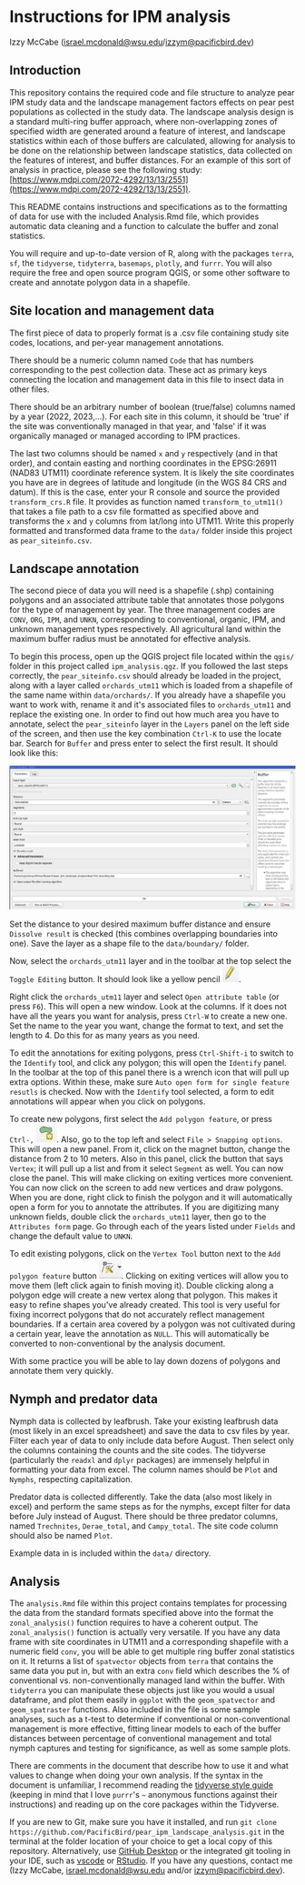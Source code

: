 # Instructions for IPM analysis
Izzy McCabe (israel.mcdonald@wsu.edu/izzym@pacificbird.dev)

## Introduction
This repository contains the required code and file structure to analyze pear IPM study data and the landscape management factors effects on
pear pest populations as collected in the study data. The landscape analysis design is a standard multi-ring buffer approach, where non-overlapping
zones of specified width are generated around a feature of interest, and landscape statistics within each of those buffers are calculated, allowing
for analysis to be done on the relationship between landscape statistics, data collected on the features of interest, and buffer distances. For an
example of this sort of analysis in practice, please see the following study: 
[https://www.mdpi.com/2072-4292/13/13/2551](https://www.mdpi.com/2072-4292/13/13/2551).  

This README contains instructions and specifications as to the formatting of data for use with the included Analysis.Rmd file, which provides
automatic data cleaning and a function to calculate the buffer and zonal statistics.  

You will require and up-to-date version of R, along with the packages `terra`, `sf`, the `tidyverse`, `tidyterra`, `basemaps`, `plotly`, and `furrr`. 
You will also require the free and open source program QGIS, or some other software to create and annotate polygon data in a shapefile.
  
## Site location and management data
The first piece of data to properly format is a .csv file containing study site codes, locations, and per-year management annotations.  

There should be a numeric column named `Code` that has numbers corresponding to the pest collection data. These act as primary keys
connecting the location and management data in this file to insect data in other files.  

There should be an arbitrary number of boolean (true/false) columns named by a year (2022, 2023,...). For each site in this column, it
should be 'true' if the site was conventionally managed in that year, and 'false' if it was organically managed or managed according to
IPM practices.  

The last two columns should be named `x` and `y` respectively (and in that order), and contain easting and northing coordinates in the 
EPSG:26911 (NAD83 UTM11) coordinate reference system. It is likely the site coordinates you have are in degrees of 
latitude and longitude (in the WGS 84 CRS and datum). If this is the case, enter your R console and source the provided
`transform_crs.R` file. It provides as function named `transform_to_utm11()` that takes a file path to a csv file formatted as specified
above and transforms the `x` and `y` columns from lat/long into UTM11. Write this properly formatted and transformed data frame to
the `data/` folder inside this project as `pear_siteinfo.csv`. 
  
## Landscape annotation
The second piece of data you will need is a shapefile (.shp) containing polygons and an associated attribute table that annotates those
polygons for the type of management by year. The three management codes are `CONV`, `ORG`, `IPM`, and `UNKN`, corresponding to conventional,
organic, IPM, and unknown management types respectively. All agricultural land within the maximum buffer radius must be annotated for effective
analysis.  

To begin this process, open up the QGIS project file located within the `qgis/` folder in this project called `ipm_analysis.qgz`. If you followed
the last steps correctly, the `pear_siteinfo.csv` should already be loaded in the project, along with a layer called `orchards_utm11` which is 
loaded from a shapefile of the same name within `data/orchards/`. If you already have a shapefile you want to work with, rename it and it's
associated files to `orchards_utm11` and replace the existing one. In order to find out how much area you have to annotate, select the `pear_siteinfo`
layer in the `Layers` panel on the left side of the screen, and then use the key combination `Ctrl-K` to use the locate bar. Search for `Buffer` and
press enter to select the first result. It should look like this:

![buffer](doc/buffer.jpg)

Set the distance to your desired maximum buffer distance and ensure `Dissolve result` is checked (this combines overlapping boundaries into one).
Save the layer as a shape file to the `data/boundary/` folder. 

Now, select the `orchards_utm11` layer and in the toolbar at the top select the `Toggle Editing` button. It should look like a yellow pencil
![editing](doc/toggle_editing.jpg).    

Right click the `orchards_utm11` layer and select `Open attribute table` (or press `F6`). This will open a new window. Look at the columns. 
If it does not have all the years you want for analysis, press `Ctrl-W` to create a new one. Set the name to the year you want, 
change the format to text, and set the length to 4. Do this for as many years as you need.  

To edit the annotations for exiting polygons, press `Ctrl-Shift-i` to switch to the `Identify` tool, and click any polygon; this will open the
`Identify` panel. In the toolbar at the top of this panel there is a wrench icon that will pull up extra options. Within these, make sure
`Auto open form for single feature resutls` is checked. Now with the `Identify` tool selected, a form to edit annotations will appear when you click
on polygons.  

To create new polygons, first select the `Add polygon feature`, or press `Ctrl-,` ![add_polygons](doc/polygons.jpg). Also, go to the top left
and select `File > Snapping options`. This will open a new panel. From it, click on the magnet button, change the distance from 2 to 10 meters.
Also in this panel, click the button that says `Vertex`; it will pull up a list and from it select `Segment` as well. You can now close the panel.
This will make clicking on exiting vertices more convenient. You can now click on the screen to add new vertices and draw polygons. When you
are done, right click to finish the polygon and it will automatically open a form for you to annotate the attributes. If you are digitizing many
unknown fields, double click the `orchards_utm11` layer, then go to the `Attributes form` page. Go through each of the years listed under `Fields`
and change the default value to `UNKN`.  

To edit existing polygons, click on the `Vertex Tool` button next to the `Add polygon feature` button ![vertex_tool](doc/edit_vertices.jpg).
Clicking on exiting vertices will allow you to move them (left click again to finish moving it). Double clicking along a polygon edge will
create a new vertex along that polygon. This makes it easy to refine shapes you've already created. This tool is very useful for fixing
incorrect polygons that do not accurately reflect management boundaries. If a certain area covered by a polygon was not cultivated during
a certain year, leave the annotation as `NULL`. This will automatically be converted to non-conventional by the analysis document. 

With some practice you will be able to lay down dozens of polygons and annotate them very quickly.  

## Nymph and predator data
Nymph data is collected by leafbrush. Take your existing leafbrush data (most likely in an excel spreadsheet) and save the data to csv files
by year. Filter each year of data to only include data before August. Then select only the columns containing the counts and the site codes.
The tidyverse (particularly the `readxl` and `dplyr` packages) are immensely helpful in formatting your data from excel.
The column names should be `Plot` and `Nymphs`, respecting capitalization.  

Predator data is collected differently. Take the data (also most likely in excel) and perform the same steps as for the nymphs, except filter for
data before July instead of August. There should be three predator columns, named `Trechnites`, `Derae_total`, and `Campy_total`. 
The site code column should also be named `Plot`.  

Example data in is included within the `data/` directory.  

## Analysis
The `analysis.Rmd` file within this project contains templates for processing the data from the standard formats specified above into the format
the `zonal_analysis()` function requires to have a coherent output. The `zonal_analysis()` function is actually very versatile. If you have any
data frame with site coordinates in UTM11 and a corresponding shapefile with a numeric field `conv`, you will be able to get multiple ring buffer
zonal statistics on it. It returns a list of `spatvector` objects from `terra` that contains the same data you put in, but with an extra `conv`
field which describes the % of conventional vs. non-conventionally managed land within the buffer. With `tidyterra` you can manipulate these objects 
just like you would a usual dataframe, and plot them easily in `ggplot` with the `geom_spatvector` and `geom_spatraster` functions. 
Also included in the file is some sample analyses, such as a t-test to determine if conventional or non-conventional management is more effective,
fitting linear models to each of the buffer distances between percentage of conventional management and total nymph captures and testing for significance,
as well as some sample plots.  

There are comments in the document that describe how to use it and what values to change when doing your own analysis. If the syntax in the document is
unfamiliar, I recommend reading the [tidyverse style guide](https://style.tidyverse.org/) (keeping in mind that I love `purrr`'s `~` anonymous functions
against their instructions) and reading up on the core packages within the Tidyverse.  

If you are new to Git, make sure you have it installed, and run `git clone https://github.com/PacificBird/pear_ipm_landscape_analysis.git` in the terminal
at the folder location of your choice to get a local copy of this repository. Alternatively, use
[GitHub Desktop](https://docs.github.com/en/desktop/installing-and-authenticating-to-github-desktop/installing-github-desktop) or the integrated git tooling
in your IDE, such as [vscode](https://code.visualstudio.com/docs/sourcecontrol/overview) or [RStudio](https://rfortherestofus.com/2021/02/how-to-use-git-github-with-r).
If you have any questions, contact me (Izzy McCabe, israel.mcdonald@wsu.edu and/or izzym@pacificbird.dev).
